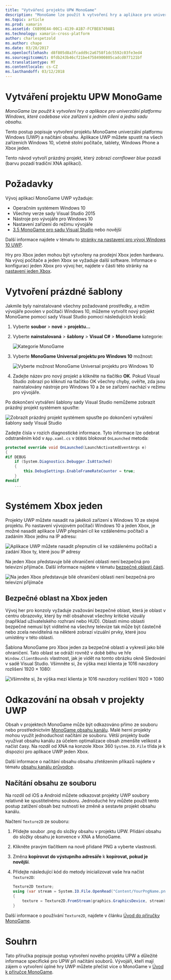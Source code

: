 ```yaml
---
title: "Vytváření projektu UPW MonoGame"
description: "MonoGame lze použít k vytvoření hry a aplikace pro univerzální platformu Windows, které codebase více zařízení s jedním cílení a jednu sadu obsahu."
ms.topic: article
ms.prod: xamarin
ms.assetid: C6B99E44-00C1-4139-A1B7-FCFBE8749AB1
ms.technology: xamarin-cross-platform
author: charlespetzold
ms.author: chape
ms.date: 03/28/2017
ms.openlocfilehash: d8f805d8a3fcadd9c2a6758f1dc5592c03fe3ed4
ms.sourcegitcommit: 0fdb243b46cf21be47584900805cadcd077121bf
ms.translationtype: MT
ms.contentlocale: cs-CZ
ms.lasthandoff: 03/12/2018
---
```

# <a name="creating-a-monogame-uwp-project"></a>Vytváření projektu UPW MonoGame

_MonoGame lze použít k vytvoření hry a aplikace pro univerzální platformu Windows, které codebase více zařízení s jedním cílení a jednu sadu obsahu._

Tento postup popisuje vytvoření projektu MonoGame univerzální platformu Windows (UWP) a načítání obsahu. Aplikace UWP můžete spustit na všech zařízeních Windows 10, včetně stolní počítače, tablety, Windows Phone a Xbox jeden.

Tento návod vytvoří prázdný projekt, který zobrazí *cornflower blue* pozadí (barvu pozadí tradiční XNA aplikací).


# <a name="requirements"></a>Požadavky

Vývoj aplikací MonoGame UWP vyžaduje:

 - Operačním systémem Windows 10
 - Všechny verze sady Visual Studio 2015
 - Nástroje pro vývojáře pro Windows 10
 - Nastavení zařízení do režimu vývojáře
- [3.5 MonoGame pro sadu Visual Studio](http://www.monogame.net/2016/03/17/monogame-3-5/) nebo novější

Další informace najdete v tématu to [stránky na nastavení pro vývoj Windows 10 UWP](https://msdn.microsoft.com/en-us/windows/uwp/get-started/get-set-up).

Hry pro Xbox jeden mohou být vytvořeny na prodejní Xbox jeden hardwaru. Na vývoj počítače a jeden Xbox se vyžaduje další software. Informace o konfiguraci jeden Xbox pro vývoj her, najdete v části této stránky na [nastavení jeden Xbox](https://msdn.microsoft.com/en-us/windows/uwp/xbox-apps/index).


# <a name="creating-an-empty-template"></a>Vytvoření prázdné šablony

Jakmile byly nainstalované všechny požadované prostředky, a režim vývojáře povolen v počítači Windows 10, můžeme vytvořit nový projekt MonoGame pomocí sady Visual Studio pomocí následujících kroků:

1. Vyberte **soubor** > **nové** > **projektu...**
1. Vyberte **nainstalovaná** > **šablony** > **Visual C#** > **MonoGame** kategorie: 

    ![](uwp-images/image1.png "Kategorie MonoGame")

1. Vyberte **MonoGame Universal projektu pro Windows 10** možnost: 

    ![](uwp-images/image2.png "Vyberte možnost MonoGame Universal projektu pro Windows 10")

1. Zadejte název pro nový projekt a klikněte na tlačítko **OK**.
Pokud Visual Studio zobrazí po kliknutí na tlačítko OK všechny chyby, ověřte, zda jsou nainstalovány nástroje pro Windows 10 a že se zařízení nachází v režimu pro vývojáře. 

Po dokončení vytváření šablony sady Visual Studio nemůžeme zobrazit prázdný projekt systémem spusťte:

![](uwp-images/image3.png "Zobrazit prázdný projekt systémem spusťte po dokončení vytváření šablony sady Visual Studio")

Zadejte čísla v rozích diagnostické informace. Tyto informace lze odebrat odstraněním kód v `App.xaml.cs` v `DEBUG` blokovat `OnLaunched` metoda:


```csharp
protected override void OnLaunched(LaunchActivatedEventArgs e)
{
#if DEBUG
    if (System.Diagnostics.Debugger.IsAttached)
    {
        this.DebugSettings.EnableFrameRateCounter = true;
    }
#endif
    ...
```

# <a name="running-on-xbox-one"></a>Systémem Xbox jeden

Projekty UWP můžete nasadit na jakékoli zařízení s Windows 10 ze stejné projektu. Po nastavení vývojovém počítači Windows 10 a jeden Xbox, je možné nasadit aplikace UWP přepínání cíl ke vzdálenému počítači a zadáním Xbox jednu na IP adresu:

![](uwp-images/remote.png "Aplikace UWP můžete nasadit přepnutím cíl ke vzdálenému počítači a zadání Xbox ty, které jsou IP adresy")

Na jeden Xbox představuje bílé ohraničení oblasti není bezpečná pro televizní přijímače. Další informace najdete v tématu [bezpečné oblasti části](#Safe_Area_on_Xbox_One).

![](uwp-images/safearea.png "Na jeden Xbox představuje bílé ohraničení oblasti není bezpečná pro televizní přijímače")

## <a name="safe-area-on-xbox-one"></a>Bezpečné oblast na Xbox jeden

Vývoj her pro konzoly vyžaduje zvažování bezpečné oblast, která je oblast v centru obrazovky, který by měl obsahovat všechny kritické vizuály (například uživatelského rozhraní nebo HUD). Oblasti mimo oblasti bezpečné nemusí být viditelné na všechny televize tak může být částečně nebo zcela neviditelná na některé zobrazí vizuální prvky, které jsou umístěny v této oblasti.

Šablona MonoGame pro Xbox jeden za bezpečné oblasti a vykreslí jako bílé ohraničení. Tato oblast se odráží rovněž v době běhu ve hře `Window.ClientBounds` vlastnost, jak je vidět na tomto obrázku okně Sledování v sadě Visual Studio. Všimněte si, že výška mezí klienta je 1016 navzdory rozlišení 1920 × 1080:

![](uwp-images/clientbounds.png "Všimněte si, že výška mezí klienta je 1016 navzdory rozlišení 1920 × 1080")


# <a name="referencing-content-in-uwp-projects"></a>Odkazování na obsah v projekty UWP

Obsah v projektech MonoGame může být odkazováno přímo ze souboru nebo prostřednictvím [MonoGame obsahu kanálu](~/graphics-games/cocossharp/content-pipeline/index.md). Malé herní projekty mohou využít jednoduchost načítání ze souboru. Větší projekty bude využívat obsahu kanálu za účelem optimalizace obsah zmenšíte velikost a načíst časy. Na rozdíl od XNA na konzole Xbox 360 `System.IO.File` třída je k dispozici pro aplikace UWP jeden Xbox.

Další informace o načítání obsahu obsahu zřetězením příkazů najdete v tématu [obsahu kanálu průvodce](~/graphics-games/cocossharp/content-pipeline/index.md). 


## <a name="loading-content-from-file"></a>Načítání obsahu ze souboru

Na rozdíl od iOS a Android můžete odkazovat projekty UWP soubory relativně ke spustitelnému souboru. Jednoduché hry můžete použít tento postup zatížení obsah bez nutnosti ke změně a sestavte projekt obsahu kanálu.

Načtení `Texture2D` ze souboru:

1. Přidejte soubor .png do složky obsahu v projektu UPW. Přidání obsahu do složky obsahu je konvence v XNA a MonoGame.
1. Klikněte pravým tlačítkem na nově přidané PNG a vyberte vlastnosti.
1. Změna **kopírovat do výstupního adresáře** k **kopírovat, pokud je novější**.
1. Přidejte následující kód do metody inicializovat vaše hra načíst `Texture2D`:

    ```csharp
    Texture2D texture;
    using (var stream = System.IO.File.OpenRead("Content/YourPngName.png"))
    {
        texture = Texture2D.FromStream(graphics.GraphicsDevice, stream);
    }
    ```

Další informace o používání `Texture2D`, najdete v článku [Úvod do příručky MonoGame](~/graphics-games/monogame/introduction/index.md).


# <a name="summary"></a>Souhrn

Tato příručka popisuje postup vytvoření nového projektu UPW a důležité informace specifické pro UPW při načítání souborů. Vývojáři, kteří mají zájem o vytvoření úplné hry UWP můžete přečíst více o MonoGame v [Úvod k příručce MonoGame](~/graphics-games/monogame/introduction/index.md).